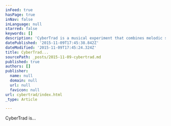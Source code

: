 ```yaml
---
inFeed: true
hasPage: true
inNav: false
inLanguage: null
starred: false
keywords: []
description: 'CyberTrad is a musical experiment that combines melodic sensibilities from traditional Irish and Breton music, and blends them with rhythmic elements of contemporary Quebecois, funk, and Hip Hop. The project features Matthew Olwell on flute, vocals, and percussion, Dominic “Shodekeh” Talifero on human Beatbox, and Aimee Curl on upright bass and vocals. Original compositions and arrangements by Matthew Olwell make CyberTrad both familiar and intriguing. '
datePublished: '2015-11-09T17:45:38.842Z'
dateModified: '2015-11-09T17:45:24.324Z'
title: CyberTrad...
sourcePath: _posts/2015-11-09-cybertrad.md
published: true
authors: []
publisher:
  name: null
  domain: null
  url: null
  favicon: null
url: cybertrad/index.html
_type: Article

---
```

CyberTrad is...